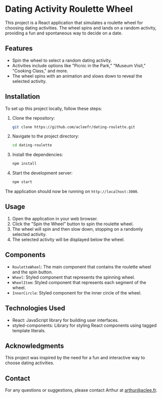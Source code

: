 
# Dating Activity Roulette Wheel

This project is a React application that simulates a roulette wheel for choosing dating activities. The wheel spins and lands on a random activity, providing a fun and spontaneous way to decide on a date.

## Features

- Spin the wheel to select a random dating activity.
- Activities include options like "Picnic in the Park," "Museum Visit," "Cooking Class," and more.
- The wheel spins with an animation and slows down to reveal the selected activity.

## Installation

To set up this project locally, follow these steps:

1. Clone the repository:
   ```sh
   git clone https://github.com/acleefr/dating-roulette.git
   ```

2. Navigate to the project directory:
   ```sh
   cd dating-roulette
   ```

3. Install the dependencies:
   ```sh
   npm install
   ```

4. Start the development server:
   ```sh
   npm start
   ```

The application should now be running on `http://localhost:3000`.

## Usage

1. Open the application in your web browser.
2. Click the "Spin the Wheel" button to spin the roulette wheel.
3. The wheel will spin and then slow down, stopping on a randomly selected activity.
4. The selected activity will be displayed below the wheel.

## Components

- `RouletteWheel`: The main component that contains the roulette wheel and the spin button.
- `Wheel`: Styled component that represents the spinning wheel.
- `WheelItem`: Styled component that represents each segment of the wheel.
- `InnerCircle`: Styled component for the inner circle of the wheel.

## Technologies Used

- React: JavaScript library for building user interfaces.
- styled-components: Library for styling React components using tagged template literals.

## Acknowledgments

This project was inspired by the need for a fun and interactive way to choose dating activities.

## Contact

For any questions or suggestions, please contact Arthur at arthur@aclee.fr.
```